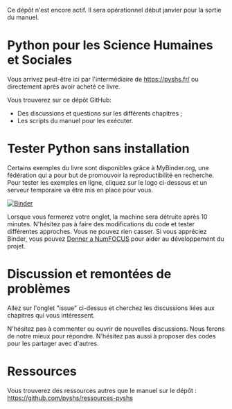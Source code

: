 Ce dépôt n'est encore actif. Il sera opérationnel début janvier pour la sortie du manuel.

# Python pour les Science Humaines et Sociales

Vous arrivez peut-être ici par l'intermédiaire de https://pyshs.fr/ ou directement après avoir acheté ce livre. 

Vous trouverez sur ce dépôt GitHub: 

  - Des discussions et questions sur les différents chapitres ;
  - Les scripts du manuel pour les exécuter.

# Tester Python sans installation

Certains exemples du livre sont disponibles grâce à MyBinder.org, une fédération qui a pour but de promouvoir la reproductibilité en recherche. Pour tester les exemples en ligne, cliquez sur le logo ci-dessous et un serveur temporaire va être mis en place pour vous. 

[![Binder](https://mybinder.org/badge_logo.svg)](https://mybinder.org/v2/gh/pyshs/exemples-manuel/master)

Lorsque vous fermerez votre onglet, la machine sera détruite après 10 minutes. N'hésitez pas à faire des modifications du code et tester différentes approches. Vous ne pouvez rien casser. Si vous appréciez Binder, vous pouvez [Donner a NumFOCUS](https://numfocus.org/donate) pour aider au développement du projet. 

# Discussion et remontées de problèmes

Allez sur l'onglet "issue" ci-dessus et cherchez les discussions liées aux chapitres qui vous intéressent. 

N'hésitez pas à commenter ou ouvrir de nouvelles discussions. Nous ferons de notre mieux pour répondre. N'hésitez pas aussi à proposer des codes pour les partager avec d'autres.

# Ressources 

Vous trouverez des ressources autres que le manuel sur le dépôt : https://github.com/pyshs/ressources-pyshs
